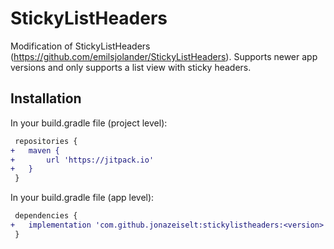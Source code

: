 # StickyListHeaders

Modification of StickyListHeaders (https://github.com/emilsjolander/StickyListHeaders).
Supports newer app versions and only supports a list view with sticky headers.

## Installation

In your build.gradle file (project level):

```diff
 repositories {
+   maven {
+       url 'https://jitpack.io'
+   }
 }
```

In your build.gradle file (app level):

```diff
 dependencies {
+   implementation 'com.github.jonazeiselt:stickylistheaders:<version>'
 }
```
